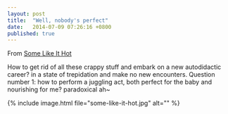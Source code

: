 ```yaml
---
layout: post
title:  "Well, nobody's perfect"
date:   2014-07-09 07:26:16 +0800
published: true
---
```

From [Some Like It Hot](http://en.wikipedia.org/wiki/Some_Like_It_Hot)

How to get rid of all these crappy stuff and embark on a new autodidactic career? in a state of trepidation and make no new encounters. Question number 1: how to perform a juggling act, both perfect for the baby and nourishing for me? paradoxical ah~

{% include image.html file="some-like-it-hot.jpg" alt="" %}
